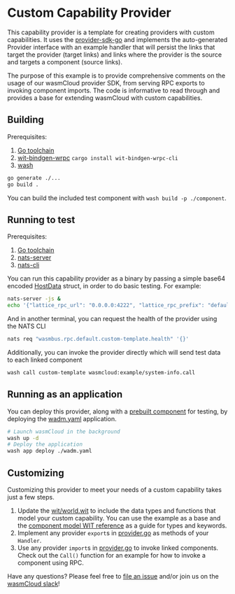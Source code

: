 # Custom Capability Provider

This capability provider is a template for creating providers with custom capabilities. It uses the [provider-sdk-go](https://github.com/wasmCloud/provider-sdk-go) and implements the auto-generated Provider interface with an example handler that will persist the links that target the provider (target links) and links where the provider is the source and targets a component (source links).

The purpose of this example is to provide comprehensive comments on the usage of our wasmCloud provider SDK, from serving RPC exports to invoking component imports. The code is informative to read through and provides a base for extending wasmCloud with custom capabilities.

## Building

Prerequisites:

1. [Go toolchain](https://go.dev/doc/install)
1. [wit-bindgen-wrpc](https://github.com/wrpc/wit-bindgen-wrpc/tree/main) `cargo install wit-bindgen-wrpc-cli`
1. [wash](https://wasmcloud.com/docs/installation)

<!-- TODO: Build using wash build -->

```bash
go generate ./...
go build .
```

You can build the included test component with `wash build -p ./component`.

## Running to test

Prerequisites:

1. [Go toolchain](https://go.dev/doc/install)
1. [nats-server](https://github.com/nats-io/nats-server)
1. [nats-cli](https://github.com/nats-io/natscli)

You can run this capability provider as a binary by passing a simple base64 encoded [HostData](https://pkg.go.dev/github.com/wasmCloud/provider-sdk-go#HostData) struct, in order to do basic testing. For example:

```bash
nats-server -js &
echo '{"lattice_rpc_url": "0.0.0.0:4222", "lattice_rpc_prefix": "default", "provider_key": "custom-template", "link_name": "default"}' | base64 | go run .
```

And in another terminal, you can request the health of the provider using the NATS CLI

```bash
nats req "wasmbus.rpc.default.custom-template.health" '{}'
```

Additionally, you can invoke the provider directly which will send test data to each linked component

```bash
wash call custom-template wasmcloud:example/system-info.call
```

## Running as an application

You can deploy this provider, along with a [prebuilt component](../component/) for testing, by deploying the [wadm.yaml](./wadm.yaml) application.

```bash
# Launch wasmCloud in the background
wash up -d
# Deploy the application
wash app deploy ./wadm.yaml
```

## Customizing

Customizing this provider to meet your needs of a custom capability takes just a few steps.

1. Update the [wit/world.wit](./wit/world.wit) to include the data types and functions that model your custom capability. You can use the example as a base and the [component model WIT reference](https://component-model.bytecodealliance.org/design/wit.html) as a guide for types and keywords.
1. Implement any provider `export`s in [provider.go](./provider.go) as methods of your `Handler`.
1. Use any provider `import`s in [provider.go](./provider.go) to invoke linked components. Check out the `Call()` function for an example for how to invoke a component using RPC.

Have any questions? Please feel free to [file an issue](https://github.com/wasmCloud/wasmCloud/issues/new/choose) and/or join us on the [wasmCloud slack](https://slack.wasmcloud.com)!
